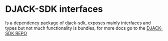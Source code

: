 # DJACK-SDK interfaces
Is a dependency package of djack-sdk, exposes mainly interfaces and types but not much functionality is bundles, for more docs go to the [DJACK-SDK REPO](https://github.com/elribonazo/djack)